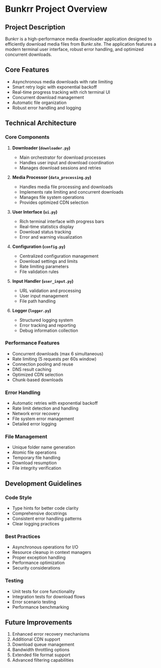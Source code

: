 # Bunkrr Project Overview

## Project Description
Bunkrr is a high-performance media downloader application designed to efficiently download media files from Bunkr.site. The application features a modern terminal user interface, robust error handling, and optimized concurrent downloads.

## Core Features
- Asynchronous media downloads with rate limiting
- Smart retry logic with exponential backoff
- Real-time progress tracking with rich terminal UI
- Concurrent download management
- Automatic file organization
- Robust error handling and logging

## Technical Architecture

### Core Components
1. **Downloader (`downloader.py`)**
   - Main orchestrator for download processes
   - Handles user input and download coordination
   - Manages download sessions and retries

2. **Media Processor (`data_processing.py`)**
   - Handles media file processing and downloads
   - Implements rate limiting and concurrent downloads
   - Manages file system operations
   - Provides optimized CDN selection

3. **User Interface (`ui.py`)**
   - Rich terminal interface with progress bars
   - Real-time statistics display
   - Download status tracking
   - Error and warning visualization

4. **Configuration (`config.py`)**
   - Centralized configuration management
   - Download settings and limits
   - Rate limiting parameters
   - File validation rules

5. **Input Handler (`user_input.py`)**
   - URL validation and processing
   - User input management
   - File path handling

6. **Logger (`logger.py`)**
   - Structured logging system
   - Error tracking and reporting
   - Debug information collection

### Performance Features
- Concurrent downloads (max 6 simultaneous)
- Rate limiting (5 requests per 60s window)
- Connection pooling and reuse
- DNS result caching
- Optimized CDN selection
- Chunk-based downloads

### Error Handling
- Automatic retries with exponential backoff
- Rate limit detection and handling
- Network error recovery
- File system error management
- Detailed error logging

### File Management
- Unique folder name generation
- Atomic file operations
- Temporary file handling
- Download resumption
- File integrity verification

## Development Guidelines

### Code Style
- Type hints for better code clarity
- Comprehensive docstrings
- Consistent error handling patterns
- Clear logging practices

### Best Practices
- Asynchronous operations for I/O
- Resource cleanup in context managers
- Proper exception handling
- Performance optimization
- Security considerations

### Testing
- Unit tests for core functionality
- Integration tests for download flows
- Error scenario testing
- Performance benchmarking

## Future Improvements
1. Enhanced error recovery mechanisms
2. Additional CDN support
3. Download queue management
4. Bandwidth throttling options
5. Extended file format support
6. Advanced filtering capabilities 
